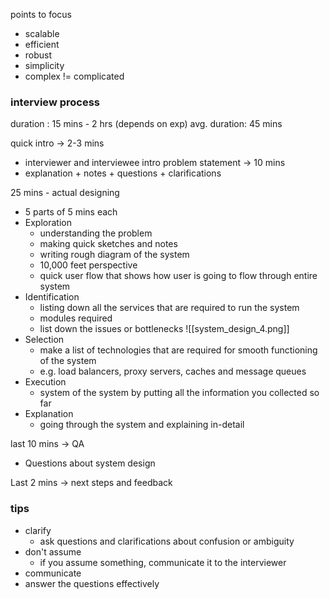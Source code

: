 points to focus
- scalable
- efficient
- robust
- simplicity
- complex != complicated


### interview process
duration : 15 mins - 2 hrs (depends on exp)
avg. duration: 45 mins

quick intro -> 2-3 mins
- interviewer and interviewee intro
problem statement -> 10 mins
- explanation + notes + questions + clarifications


25 mins - actual designing
- 5 parts of 5 mins each
- Exploration
	- understanding the problem
	- making quick sketches and notes
	- writing rough diagram of the system
	- 10,000 feet perspective
	- quick user flow that shows how user is going to flow through entire system
- Identification
	- listing down all the services that are required to run the system
	- modules required
	- list down the issues or bottlenecks
		![[system_design_4.png]]
- Selection
	- make a list of technologies that are required for smooth functioning of the system
	- e.g. load balancers, proxy servers, caches and message queues
- Execution
	- system of the system by putting all the information you collected so far
- Explanation
	- going through the system and explaining in-detail

last 10 mins -> QA
- Questions about system design

Last 2 mins -> next steps and feedback


### tips
- clarify
	- ask questions and clarifications about confusion or ambiguity
- don't assume
	- if you assume something, communicate it to the interviewer
- communicate
- answer the questions effectively
